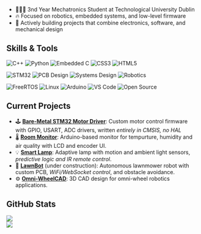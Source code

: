 
- 🧑🏾‍🔬 3nd Year Mechatronics Student at Technological University Dublin
- 🔥 Focused on robotics, embedded systems, and low-level firmware
- 👹 Actively building projects that combine electronics, software, and mechanical design

## Skills & Tools

![C++](https://img.shields.io/badge/C++-00599C?style=for-the-badge&logo=c%2B%2B&logoColor=white)
![Python](https://img.shields.io/badge/Python-3776AB?style=for-the-badge&logo=python&logoColor=white)
![Embedded C](https://img.shields.io/badge/Embedded_C-008080?style=for-the-badge&logo=c&logoColor=white)
![CSS3](https://img.shields.io/badge/css3-%231572B6.svg?style=for-the-badge&logo=css3&logoColor=white) 
![HTML5](https://img.shields.io/badge/html5-%23E34F26.svg?style=for-the-badge&logo=html5&logoColor=white)

![STM32](https://img.shields.io/badge/STM32-03234B?style=for-the-badge&logo=stmicroelectronics&logoColor=white)
![PCB Design](https://img.shields.io/badge/PCB%20Design-006600?style=for-the-badge&logo=kicad&logoColor=white)
![Systems Design](https://img.shields.io/badge/Systems%20Design-222222?style=for-the-badge&logo=gnometerminal&logoColor=white)
![Robotics](https://img.shields.io/badge/Robotics-FF6F00?style=for-the-badge&logo=robotframework&logoColor=white)

![FreeRTOS](https://img.shields.io/badge/FreeRTOS-00AEEF?style=for-the-badge&logo=freertos&logoColor=white)
![Linux](https://img.shields.io/badge/Linux-FCC624?style=for-the-badge&logo=linux&logoColor=black)
![Arduino](https://img.shields.io/badge/Arduino-00979D?style=for-the-badge&logo=arduino&logoColor=white)
![VS Code](https://img.shields.io/badge/VS%20Code-007ACC?style=for-the-badge&logo=visual-studio-code&logoColor=white)
![Open Source](https://img.shields.io/badge/Open--Source-3DA639?style=for-the-badge&logo=open-source-initiative&logoColor=white)

## Current Projects

- 🕹️ [**Bare-Metal STM32 Motor Driver**](https://github.com/ChidumamAmadi-Obi/Bare-Metal-Motor-Driver): Custom motor control firmware with GPIO, USART, ADC drivers, written *entirely in CMSIS, no HAL*
- 🌡️ [**Room Monitor**](https://github.com/ChidumamAmadi-Obi/Room-Monitor): Arduino-based monitor for tempurture, humidity and air quality with LCD and encoder UI.
- 💡 [**Smart Lamp**](https://github.com/ChidumamAmadi-Obi/Smart-Lamp): Adaptive lamp with motion and ambient light sensors, *predictive logic and IR remote control*.
- 🌿 [**LawnBot**](https://github.com/ChidumamAmadi-Obi/LawnBot) (under construction): Autonomous lawnmower robot with custom PCB, *WiFi/WebSocket control*, and obstacle avoidance.
- ⚙️ [**Omni-WheelCAD**](https://github.com/ChidumamAmadi-Obi/Omni-WheelCAD): 3D CAD design for omni-wheel robotics applications.

## GitHub Stats
![](https://nirzak-streak-stats.vercel.app/?user=ChidumamAmadi-Obi&theme=dark&hide_border=false)<br/> ![](https://github-readme-stats.vercel.app/api/top-langs/?username=ChidumamAmadi-Obi&theme=dark&hide_border=false&include_all_commits=false&count_private=false&layout=compact)
<!-- Proudly created with GPRM ( https://gprm.itsvg.in ) -->
